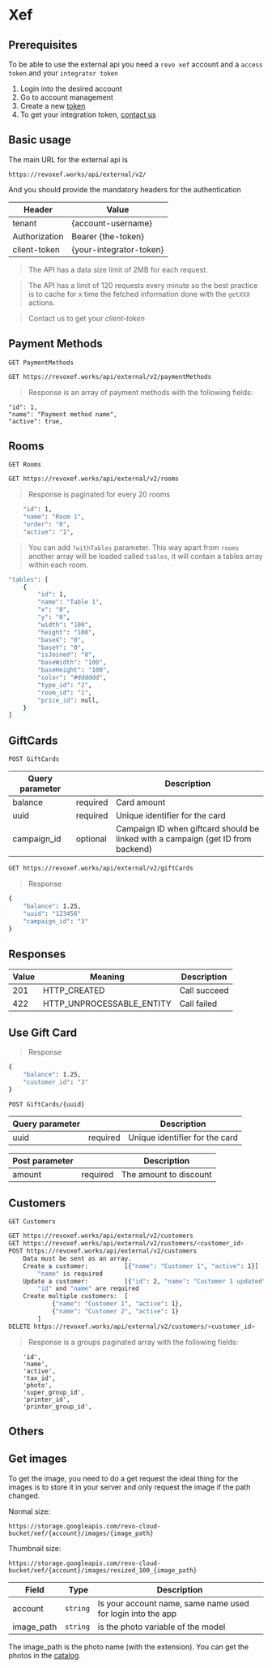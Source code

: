 # Xef

## Prerequisites

To be able to use the external api you need a `revo xef` account and a `access token` and your `integrator token`

1. Login into the desired account
2. Go to account management
3. Create a new [token](https://revoxef.works/account/tokens)
4. To get your integration token, [contact us](https://business.revo.works/altaleads/integrations)


## Basic usage
The main URL for the external api is


`https://revoxef.works/api/external/v2/`

And you should provide the mandatory headers for the authentication


Header        | Value
--------------|----------
tenant        | {account-username}
Authorization | Bearer {the-token}
client-token  | {your-integrator-token}

> The API has a data size límit of 2MB for each request.

> The API has a limit of 120 requests every minute so the best practice is to cache for x time the fetched information done with the `getXXX` actions.

> Contact us to get your *client-token*


## Payment Methods

`GET PaymentMethods`

```sh
GET https://revoxef.works/api/external/v2/paymentMethods
```

> Response is an array of payment methods with the following fields:

```
"id": 1,
"name": "Payment method name",
"active": true,
```


## Rooms

`GET Rooms`

```sh
GET https://revoxef.works/api/external/v2/rooms
```

> Response is paginated for every 20 rooms 

```sh
    "id": 1,
    "name": "Room 1",
    "order": "0",
    "active": "1",
```
  
> You can add `?withTables` parameter. This way apart from `rooms` another array will be loaded called `tables`, it will contain a tables array within each room. 

  
```sh  
"tables": [
    {
        "id": 1,
        "name": "Table 1",
        "x": "0",
        "y": "0",
        "width": "100",
        "height": "100",
        "baseX": "0",
        "baseY": "0",
        "isJoined": "0",
        "baseWidth": "100",
        "baseHeight": "100",
        "color": "#dddddd",
        "type_id": "2",
        "room_id": "1",
        "price_id": null,
    }
]
```  

## GiftCards

`POST GiftCards`

| Query parameter |          | Description                                                                           |
| ----------------|----------|---------------------------------------------------------------------------------------|
| balance         | required | Card amount                                                                           |
| uuid            | required | Unique identifier for the card                                                        |
| campaign_id     | optional | Campaign ID when giftcard should be linked with a campaign (get ID from backend)      |


```sh
GET https://revoxef.works/api/external/v2/giftCards
```

> Response

```sh
{
    "balance": 1.25,
    "uuid": "123456"
    "campaign_id": "3"
}
```

## Responses

Value | Meaning                    | Description
------|----------------------------|------------------------------------------------
201   | HTTP_CREATED               | Call succeed
422   | HTTP_UNPROCESSABLE_ENTITY  | Call failed


## Use Gift Card

> Response

```sh
{
    "balance": 1.25,
    "customer_id": "3"
}
```

`POST GiftCards/{uuid}`



| Query parameter |          | Description                                                                           |
| ----------------|----------|---------------------------------------------------------------------------------------|
| uuid            | required | Unique identifier for the card                                                        |


| Post parameter  |          | Description                                                                            |
| ----------------|----------|---------------------------------------------------------------------------------------|
| amount          | required | The amount to discount                                                                |




## Customers

`GET Customers`

```sh
GET https://revoxef.works/api/external/v2/customers
GET https://revoxef.works/api/external/v2/customers/<customer_id>
POST https://revoxef.works/api/external/v2/customers
    Data must be sent as an array.
    Create a customer:          [{"name": "Customer 1", "active": 1}]
        "name" is required
    Update a customer:          [{"id": 2, "name": "Customer 1 updated", "active": 0}]
        "id" and "name" are required
    Create multiple customers:  [
            {"name": "Customer 1", "active": 1},
            {"name": "Customer 2", "active": 1}
        ]
DELETE https://revoxef.works/api/external/v2/customers/<customer_id>
```

> Response is a groups paginated array with the following fields:

```
    'id',
    'name',
    'active',
    'tax_id',
    'photo',
    'super_group_id',
    'printer_id',
    'printer_group_id',
```

## Others

## Get images 

To get the image, you need to do a get request the ideal thing for the images is to store it in your server and only request the image if the path changed.

Normal size:

`https://storage.googleapis.com/revo-cloud-bucket/xef/{account}/images/{image_path}`


Thumbnail size:

`https://storage.googleapis.com/revo-cloud-bucket/xef/{account}/images/resized_100_{image_path}`

Field       | Type      | Description
------------|-----------|---------------
account     | `string`  | Is your account name, same name used for login into the app
image_path  | `string`  | is the photo variable of the model

The image_path is the photo name (with the extension). You can get the photos in the [catalog](https://api.revo.works/#xef-catalog).